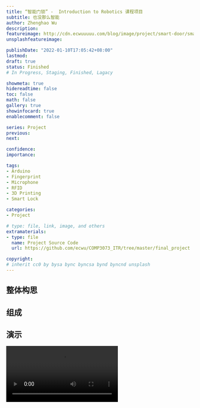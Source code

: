 ```yaml
---
title: “智能门锁” -  Introduction to Robotics 课程项目
subtitle: 也没那么智能
author: Zhenghao Wu
description: 
featureimage: http://cdn.ecwuuuuu.com/blog/image/project/smart-door/smart-door.jpg
unsplashfeatureimage: 

publishDate: "2022-01-10T17:05:42+08:00"
lastmod: 
draft: true
status: Finished
# In Progress, Staging, Finished, Lagacy

showmeta: true
hidereadtime: false
toc: false
math: false
gallery: true
showinfocard: true
enablecomment: false

series: Project
previous:
next:

confidence: 
importance: 

tags:
- Arduino
- Fingerprint
- Microphone
- RFID
- 3D Printing
- Smart Lock

categories:
- Project

# type: file, link, image, and others
extramaterials:
- type: file
  name: Project Source Code
  url: https://github.com/ecwu/COMP3073_ITR/tree/master/final_project

copyright: 
# inherit cc0 by bysa bync byncsa bynd byncnd unsplash
---
```


## 整体构思

## 组成

## 演示
<video controls class="rounded-lg">
    <source src="http://cdn.ecwuuuuu.com/blog/media/smart-door/smart-door-demo.mp4" type="video/mp4" />
    Your browser does not support the video tag 你的浏览器不支持视频.
</video>